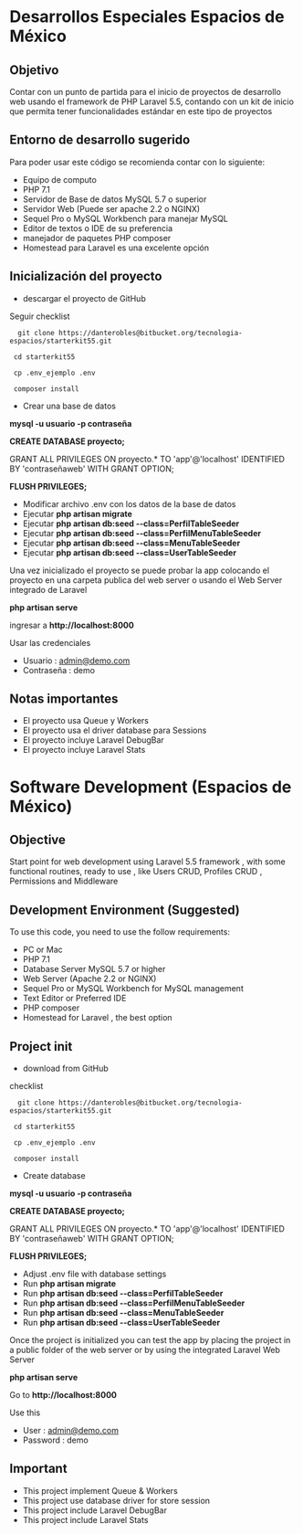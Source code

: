 # Desarrollos Especiales Espacios de México

## Objetivo
Contar con un punto de partida para el inicio de proyectos de desarrollo web usando el framework de PHP Laravel 5.5, contando con un kit de inicio que permita tener funcionalidades estándar en este tipo de proyectos

## Entorno de desarrollo sugerido
Para poder usar este código se recomienda contar con lo siguiente:

* Equipo de computo 
* PHP 7.1
* Servidor de Base de datos MySQL 5.7 o superior
* Servidor Web (Puede ser apache 2.2 o NGINX)
* Sequel Pro o MySQL Workbench para manejar MySQL
* Editor de textos o IDE de su preferencia
* manejador de paquetes PHP composer
* Homestead para Laravel es una excelente opción

## Inicialización del proyecto

* descargar el proyecto de GitHub

Seguir checklist

      git clone https://danterobles@bitbucket.org/tecnologia-espacios/starterkit55.git
      
     cd starterkit55
     
     cp .env_ejemplo .env
     
     composer install
     
     
 
 * Crear una base de datos 

**mysql -u usuario -p contraseña**
    
**CREATE DATABASE proyecto;**

GRANT ALL PRIVILEGES ON proyecto.* TO 'app'@'localhost' IDENTIFIED BY 'contraseñaweb' WITH GRANT OPTION;
    
**FLUSH PRIVILEGES;**
    

* Modificar archivo .env con los datos de la base de datos
* Ejecutar **php artisan migrate**
* Ejecutar **php artisan db:seed --class=PerfilTableSeeder**
* Ejecutar **php artisan db:seed --class=PerfilMenuTableSeeder**
* Ejecutar **php artisan db:seed --class=MenuTableSeeder**
* Ejecutar **php artisan db:seed --class=UserTableSeeder**

Una vez inicializado el proyecto se puede probar la app colocando el proyecto en una carpeta publica del web server o usando el Web Server integrado de Laravel

**php artisan serve**

ingresar a **http://localhost:8000**

Usar las credenciales 

* Usuario : admin@demo.com
* Contraseña : demo

## Notas importantes

* El proyecto usa Queue y Workers 
* El proyecto usa el driver database para Sessions
* El proyecto incluye Laravel DebugBar
* El proyecto incluye Laravel Stats 

# Software Development (Espacios de México)

## Objective
Start point for web development using Laravel 5.5 framework , with some functional routines, ready to use , like Users CRUD, Profiles CRUD , Permissions and Middleware

## Development Environment (Suggested)
To use this code, you need to use the follow requirements:

* PC or Mac 
* PHP 7.1
* Database Server MySQL 5.7 or higher
* Web Server (Apache 2.2 or NGINX)
* Sequel Pro or MySQL Workbench for MySQL management
* Text Editor or Preferred IDE
* PHP composer
* Homestead for Laravel , the best option

## Project init

* download from GitHub

checklist

      git clone https://danterobles@bitbucket.org/tecnologia-espacios/starterkit55.git
      
     cd starterkit55
         
     cp .env_ejemplo .env
     
     composer install
     
     
 
 * Create database 

**mysql -u usuario -p contraseña**
    
**CREATE DATABASE proyecto;**

GRANT ALL PRIVILEGES ON proyecto.* TO 'app'@'localhost' IDENTIFIED BY 'contraseñaweb' WITH GRANT OPTION;
    
**FLUSH PRIVILEGES;**
    

* Adjust .env file with database settings
* Run **php artisan migrate**
* Run **php artisan db:seed --class=PerfilTableSeeder**
* Run **php artisan db:seed --class=PerfilMenuTableSeeder**
* Run **php artisan db:seed --class=MenuTableSeeder**
* Run **php artisan db:seed --class=UserTableSeeder**

Once the project is initialized you can test the app by placing the project in a public folder of the web server or by using the integrated Laravel Web Server

**php artisan serve**

Go to **http://localhost:8000**

Use this  

* User : admin@demo.com
* Password : demo

## Important

* This project implement Queue & Workers 
* This project use database driver for store session
* This project include Laravel DebugBar
* This project include Laravel Stats

